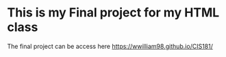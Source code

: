 <h1>This is my Final project for my HTML class</h1>
<p>The final project can be access here <a href="https://wwilliam98.github.io/CIS181/">https://wwilliam98.github.io/CIS181/</a><p>
